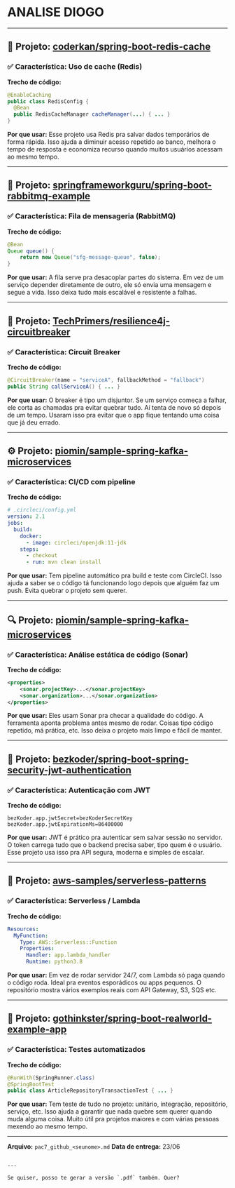 # ANALISE DIOGO

----------------------

## 🧠 Projeto: [coderkan/spring-boot-redis-cache](https://github.com/coderkan/spring-boot-redis-cache)  
### ✅ Característica: Uso de cache (Redis)

**Trecho de código:**
```java
@EnableCaching
public class RedisConfig {
  @Bean
  public RedisCacheManager cacheManager(...) { ... }
}
````

**Por que usar:**
Esse projeto usa Redis pra salvar dados temporários de forma rápida. Isso ajuda a diminuir acesso repetido ao banco, melhora o tempo de resposta e economiza recurso quando muitos usuários acessam ao mesmo tempo.

---

## 📨 Projeto: [springframeworkguru/spring-boot-rabbitmq-example](https://github.com/springframeworkguru/spring-boot-rabbitmq-example)

### ✅ Característica: Fila de mensageria (RabbitMQ)

**Trecho de código:**

```java
@Bean
Queue queue() {
    return new Queue("sfg-message-queue", false);
}
```

**Por que usar:**
A fila serve pra desacoplar partes do sistema. Em vez de um serviço depender diretamente de outro, ele só envia uma mensagem e segue a vida. Isso deixa tudo mais escalável e resistente a falhas.

---

## 🚨 Projeto: [TechPrimers/resilience4j-circuitbreaker](https://github.com/TechPrimers/resilience4j-circuitbreaker)

### ✅ Característica: Circuit Breaker

**Trecho de código:**

```java
@CircuitBreaker(name = "serviceA", fallbackMethod = "fallback")
public String callServiceA() { ... }
```

**Por que usar:**
O breaker é tipo um disjuntor. Se um serviço começa a falhar, ele corta as chamadas pra evitar quebrar tudo. Aí tenta de novo só depois de um tempo. Usaram isso pra evitar que o app fique tentando uma coisa que já deu errado.

---

## ⚙️ Projeto: [piomin/sample-spring-kafka-microservices](https://github.com/piomin/sample-spring-kafka-microservices)

### ✅ Característica: CI/CD com pipeline

**Trecho de código:**

```yaml
# .circleci/config.yml
version: 2.1
jobs:
  build:
    docker:
      - image: circleci/openjdk:11-jdk
    steps:
      - checkout
      - run: mvn clean install
```

**Por que usar:**
Tem pipeline automático pra build e teste com CircleCI. Isso ajuda a saber se o código tá funcionando logo depois que alguém faz um push. Evita quebrar o projeto sem querer.

---

## 🔍 Projeto: [piomin/sample-spring-kafka-microservices](https://github.com/piomin/sample-spring-kafka-microservices)

### ✅ Característica: Análise estática de código (Sonar)

**Trecho de código:**

```xml
<properties>
    <sonar.projectKey>...</sonar.projectKey>
    <sonar.organization>...</sonar.organization>
</properties>
```

**Por que usar:**
Eles usam Sonar pra checar a qualidade do código. A ferramenta aponta problema antes mesmo de rodar. Coisas tipo código repetido, má prática, etc. Isso deixa o projeto mais limpo e fácil de manter.

---

## 🔐 Projeto: [bezkoder/spring-boot-spring-security-jwt-authentication](https://github.com/bezkoder/spring-boot-spring-security-jwt-authentication)

### ✅ Característica: Autenticação com JWT

**Trecho de código:**

```properties
bezKoder.app.jwtSecret=bezKoderSecretKey
bezKoder.app.jwtExpirationMs=86400000
```

**Por que usar:**
JWT é prático pra autenticar sem salvar sessão no servidor. O token carrega tudo que o backend precisa saber, tipo quem é o usuário. Esse projeto usa isso pra API segura, moderna e simples de escalar.

---

## 🧬 Projeto: [aws-samples/serverless-patterns](https://github.com/aws-samples/serverless-patterns)

### ✅ Característica: Serverless / Lambda

**Trecho de código:**

```yaml
Resources:
  MyFunction:
    Type: AWS::Serverless::Function
    Properties:
      Handler: app.lambda_handler
      Runtime: python3.8
```

**Por que usar:**
Em vez de rodar servidor 24/7, com Lambda só paga quando o código roda. Ideal pra eventos esporádicos ou apps pequenos. O repositório mostra vários exemplos reais com API Gateway, S3, SQS etc.

---

## 🧪 Projeto: [gothinkster/spring-boot-realworld-example-app](https://github.com/gothinkster/spring-boot-realworld-example-app)

### ✅ Característica: Testes automatizados

**Trecho de código:**

```java
@RunWith(SpringRunner.class)
@SpringBootTest
public class ArticleRepositoryTransactionTest { ... }
```

**Por que usar:**
Tem teste de tudo no projeto: unitário, integração, repositório, serviço, etc. Isso ajuda a garantir que nada quebre sem querer quando muda alguma coisa. Muito útil pra projetos maiores e com várias pessoas mexendo ao mesmo tempo.

---

**Arquivo:** `pac7_github_<seunome>.md`
**Data de entrega:** 23/06

```

---

Se quiser, posso te gerar a versão `.pdf` também. Quer?
```
